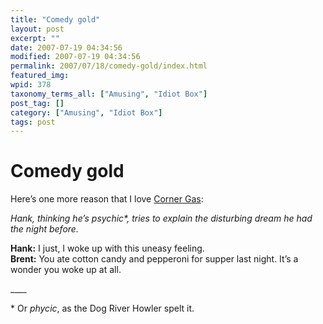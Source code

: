 ```yaml
---
title: "Comedy gold"
layout: post
excerpt: ""
date: 2007-07-19 04:34:56
modified: 2007-07-19 04:34:56
permalink: 2007/07/18/comedy-gold/index.html
featured_img: 
wpid: 378
taxonomy_terms_all: ["Amusing", "Idiot Box"]
post_tag: []
category: ["Amusing", "Idiot Box"]
tags: post
---
```


# Comedy gold

Here’s one more reason that I love [Corner Gas](http://www.cornergas.com/):

*Hank, thinking he’s psychic\*, tries to explain the disturbing dream he had the night before.*

**Hank:** I just, I woke up with this uneasy feeling.  
**Brent:** You ate cotton candy and pepperoni for supper last night. It’s a wonder you woke up at all.

\_\_\_\_

\* Or *phycic*, as the Dog River Howler spelt it.